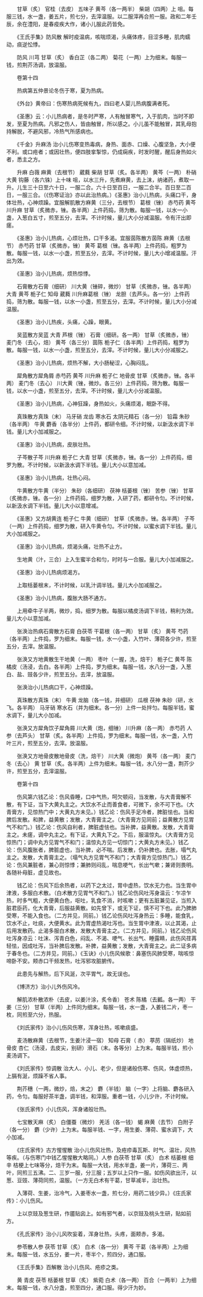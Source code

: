 <!-- { "loadSidebar": true } -->
　　甘草（炙） 官桂（去皮） 五味子 黄芩（各一两半） 柴胡（四两）上 咀。每服三钱，水一盏，姜五片，煎七分，去滓温服。以二服滓再合煎一服。政和二年壬辰，余在澧阳，是春疫疾大作，诸小儿服此药皆免。

　　《王氏手集》防风散 解时疫温病，咳喘烦渴，头痛体疼，目涩多睡，肌肉蠕动，痰逆忪悸。

　　防风 川芎 甘草（炙） 香白芷（各二两） 菊花（一两）上为细末。每服一钱，煎荆芥汤调，放温服。

　　卷第十四

　　热病第五仲景论冬伤于寒，夏为热病。

　　《外台》黄帝曰：伤寒热病死候有九，四曰老人婴儿热病腹满者死。

　　《圣惠》云：小儿热病者，是冬时严寒，人有触冒寒气，入于肌肉，当时不即发，至夏为热病。凡邪之伤人，皆由触冒，所以感之。小儿虽不能触冒，其乳母抱持解脱，不避风邪，冷热气所感病也。

　　《千金》升麻汤 治小儿伤寒变热毒病，身热、面赤、口燥、心腹坚急，大小便不利。或口疮者；或因壮热，便四肢挛掣惊，仍成痫疾，时发时醒，醒后身热如火者，悉主之方。

　　升麻 白薇 麻黄（去根节） 葳蕤 柴胡 甘草（炙。各半两） 黄芩（一两） 朴硝 大黄 钩藤（各六铢）上十味 咀，以水三升，先煮麻黄，去上沫，纳诸药，煮取一升。儿生三十日至六十日，一服二合。六十日至百日，一服二合半。百日至二百日，一服三合。（《伤寒证治》亦以此治热病。）《圣惠》治小儿热病，头痛口干，身体壮热，心神烦躁。宜服解肌散方麻黄（三分，去根节） 葛根（锉） 赤芍药 黄芩 川升麻 甘草（炙微赤，锉。各半两）上件药捣，筛为散。每服一钱，以水一小盏，入葱白五寸，煎至五分，去滓。不计时候，量儿大小分减温服。令有汗出即瘥。

　　《圣惠》治小儿热病，心烦壮热，口干多渴。宜服茵陈散方茵陈 麻黄（去根节） 赤芍药 甘草（炙微赤，锉） 黄芩 葛根（锉。各半两）上件药捣，粗罗为散。每服一钱，以水一小盏，煎至五分，去滓。不计时候，量儿大小增减温服。汗出为效。

　　《圣惠》治小儿热病，烦热惊悸。

　　石膏散方石膏（细研） 川大黄（锉碎，微炒） 甘草（炙微赤，锉。各半两） 大青 黄芩 栀子仁 知母 葳蕤 川升麻葛根（锉） 龙胆（去芦头。各一分）上件药捣，筛为散。每服一钱，以水一小盏，煎至五分，去滓。不计时候，量儿大小分减温服。

　　《圣惠》治小儿热疾，头痛，心躁，眼黄。

　　吴蓝散方吴蓝 大青 芦根（锉） 石膏（细研。各一两） 甘草（炙微赤，锉） 麦门冬（去心，焙） 黄芩（各三分）茵陈 栀子仁（各半两）上件药捣，粗罗为散。每服一钱，以水一小盏，煎至五分，去滓。不计时候，量儿大小分减服之。

　　《圣惠》治小儿热病，烦热不解，大小肠秘涩，心胸闷乱。

　　犀角散方犀角屑 赤芍药 黄芩 川升麻 栀子仁 地骨皮 甘草（炙微赤，锉。各半两） 麦门冬（去心） 川大黄（锉，微炒。各三分）上件药捣，筛为散。每服一钱，以水一小盏，煎至五分，去滓。不计时候，量儿大小分减温服。

　　《圣惠》治小儿热病，心神狂躁，身热如火，头痛烦渴，眠卧不得。

　　真珠散方真珠（末） 马牙硝 龙齿 寒水石 太阴元精石（各一分） 铅霜 朱砂（各半两） 牛黄 麝香（各半分）上件药，都研令细。不计时候，以新汲水调下半钱。量儿大小加减服之。

　　《圣惠》治小儿热病，皮肤壮热。

　　子芩散子芩 川升麻 栀子仁 大青 甘草（炙微赤，锉。各一分）上件药捣，细罗为散。不计时候，以新汲水调下半钱。量儿大小以意加减。

　　《圣惠》治小儿热病，壮热心闷。

　　牛黄散方牛黄（半分） 朱砂（各细研） 茯神 栝蒌根（锉） 苦参（锉） 甘草（炙微赤，锉。各一分）上件药捣，细罗为散，入研了药，都研令匀。不计时候，以新汲水调下半钱。量儿大小以意增减。

　　《圣惠》又方胡黄连 栀子仁 牛黄（细研） 甘草（炙微赤，锉。各半两） 子芩（一两）上件药捣，细罗为散，研入牛黄令匀。不计时候，以蜜水调下半钱。量儿大小加减服之。

　　《圣惠》治小儿热病，烦渴头痛，壮热不止方。

　　生地黄（汁，三合）上入生蜜半合和匀，时时与一合服。量儿大小加减服之。

　　《圣惠》治小儿热病烦渴方。

　　上取栝蒌根末，不计时候，以乳汁调半钱。量儿大小加减服之。

　　《圣惠》治小儿热病，腹胀大肠不通方。

　　上用牵牛子半两，微炒，捣，细罗为散。每服以橘皮汤调下半钱，稍利为效。量儿大小以意加减。

　　张涣治热病石膏散方石膏 白茯苓 干葛根（各一两） 甘草（炙） 黄芩 芍药（各半两）上件捣，罗为细末。每服一钱，水一小盏，入竹叶、薄荷各少许，煎至五分，去滓。放温服。

　　张涣又方地黄散生干地黄（一两） 枣叶（一握，洗，焙干） 栀子仁 黄芩 陈橘皮（汤浸，去白。各半两）上件捣，罗为细末。每服一钱，水八分一盏，入葱白、盐、豉各少许，煎至五分。去滓，放温服。

　　张涣治小儿热病口干，心神烦躁。

　　真珠散方真珠（末） 牛黄 龙脑（各一钱，并细研） 瓜根 茯神 朱砂（研，水飞。各半两） 马牙硝 寒水石（并为细末。各一分）上件一处拌匀。每服半钱，蜜水调下，量儿大小加减。

　　张涣又方犀角饮子犀角屑 川大黄（炮，细锉） 川升麻（各一两） 赤芍药 人参（去芦头） 甘草（炙。各半两）上件捣，罗为细末。每服一钱，水一盏，入竹叶三片，煎至五分，去滓。放温服。

　　张涣又方地骨皮散地骨皮（洗，焙干） 川大黄（微炮） 黄芩（各一两） 麦门冬（去心） 黄 甘草（炙。各半两）上件为细末。每服一钱，水八分一盏，荆芥少许，煎至五分，去滓温服。

　　卷第十四

　　伤风第六钱乙论：伤风昏睡，口中气热，呵欠顿闷，当发散，与大青膏解不散，有下证，当下大黄丸主之。大饮水不止而善食者，可微下，余不可下也。（大青膏方，见惊热门中；大黄丸方未见。）钱乙论：伤风手足冷者，脾脏怯也。当和脾后发散。和脾，益黄散；发散，大青膏主之。（大青膏方见同前；益黄散方见胃气不和门。）钱乙论：伤风自利者，脾脏虚怯也。当补脾，益黄散。发散，大青膏主之。未瘥，调中丸主之。有下证，大黄丸下之。下后，服温惊丸。（大青膏方见惊热门；调中丸方见胃气不和门；温惊丸方见一切惊门；大黄丸方未见。）钱乙论：伤风腹胀者，脾脏虚也，当补脾，必不喘。后发散，仍补脾也。去胀，塌气丸主之。发散，大青膏主之。（塌气丸方见胃气不和门；大青膏方见惊热门。）钱乙论：伤风兼脏者，兼心则惊悸；兼肺则闷乱，喘息哽气，长出气嗽；兼肾则畏明。各随补母脏，虚见故也。

　　钱乙论：伤风下后余热者，以药下之太过，胃中虚热，饮水无力也。当生胃中津液，多服白术散。（白术散方见胃气不和门。）钱乙论伤风吐泻身温云：乍凉乍热，时多气粗，大便黄白色，呕吐，乳食不消，时咳嗽；更有五脏兼见证，当煎入脏君臣药，化大青膏，后服益黄散。如先曾下，或无下证，慎不可下也。此乃脾肺受寒，不能入食也。（二方并见，同前。）钱乙论伤风吐泻身热云：多睡，能食乳，饮水不止，吐痰，大便黄水。此为胃虚热渴吐泻也。当生胃中津液，以止其渴，止后用发散药。止渴多服白术散，发散大青膏主之。（二方并见，同前。）钱乙论伤风吐泻身凉云：吐沫、泻青白色，闷乱、不渴、哽气、长出气、睡露睛，此伤风荏苒轻怯，因成吐泻，当补脾后发散。补脾，益黄散；发散，大青膏主之。此二证多病于春冬也。（二方并见，同前。）《玉诀》小儿伤风候歌：鼻塞伤风肺受寒，喘咳惊啼卧不安。颊赤口干频发热，吐泻邪攻脏腑传。

　　此患先与解热，后下风涎，次平胃气，故无误也。

　　《博济方》治小儿外伤风冷。

　　解肌浓朴散浓朴（去皮，以姜汁涂，炙令香） 苍术 陈橘（去瓤。各一两） 干姜（三分） 甘草（半两）上件同为细末。每服一钱，水一盏，入姜钱二片，枣一枚，同煎至六分，热服。

　　《刘氏家传》治小儿伤风伤寒，浑身壮热，咳嗽痰盛。

　　麦汤散麻黄（去根节，生姜汁浸一宿） 知母 石膏（ 赤） 葶苈（隔纸炒） 地骨皮 杏仁（汤浸，去皮尖，别研）滑石（末。各等分）上为末。每服半钱，煎小麦汤调下。

　　《刘氏家传》惊调散 治大人、小儿、老少，但是诸般伤寒、伤风，体虚烦热，上膈有涎，烦躁不省人事。

　　荆芥穗（一两，微炒，焙，末之） 麝（半钱） 脑（一字）上将脑、麝各研入药，令匀。每服好茶半盏，调半钱，和滓服。重者一钱，小儿少许，不计时候。

　　《张氏家传》小儿伤风，浑身诸般壮热。

　　七宝散天麻（炙） 白僵蚕（微炒） 羌活（各一钱） 蝎 麻黄（去节） 白附子（各一分） 麝（少许）上为末。每服半钱、一字，用生姜、薄荷、蜜水调下，大小加减。

　　《庄氏家传》古方惺惺散 治小儿伤风壮热，及疮疹毒瓦斯、时气、温壮，风热等疾。（与伤寒门中钱乙惺惺散大略同。）人参 白茯苓 甘草（炙） 白术 栝蒌根 细辛 桔梗上七味等分，焙干为末。每服一大钱，用水半盏，姜一片，薄荷三、两叶，同煎三五沸。二、三岁一服，分三服；五岁以上只作一服。如伤风欲出汗，以葱、豆豉、薄荷同煎，温服。（一方无白术有干葛，甘草减半，治壮热。

　　入薄荷、生姜，治冷气，入姜枣水一盏，煎七分，用药二钱少异。）《庄氏家传》：小儿伤风。

　　上以京豉及葱生研，作靥贴囟上。如有邪气者，以京豉及桃头生研，贴如前方。

　　《孔氏家传》治小儿风吹妄着，浑身壮热，头疼，面颊赤，多渴。

　　参苓散人参 茯苓 甘草（炙） 白术（各一分） 黄芩 干葛（各半两）上为细末。每服一钱，水五分，姜一片，枣半个，煎四分，通口服。

　　《王氏手集》百解散 治小儿伤风、疮疹之类。

　　黄 青皮 茯苓 栝蒌根 甘草（炙） 紫菀 白术（各一两） 百合（一两半）上为细末。每服一钱，水八分盏，煎至四分，通口服。得少汗为妙。

